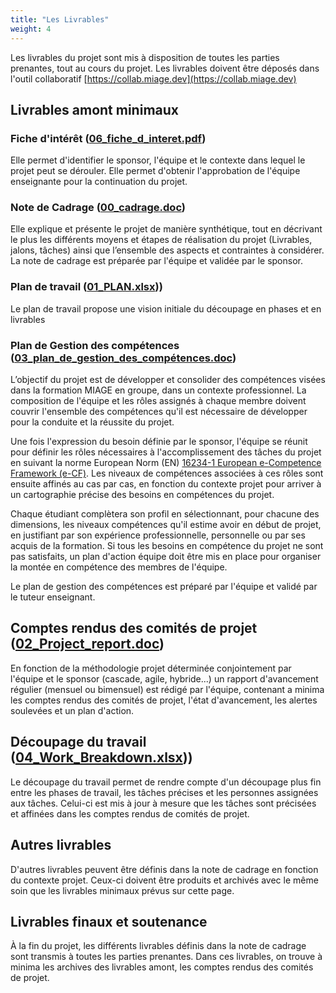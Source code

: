 ```yaml
---
title: "Les Livrables"
weight: 4
---
```


Les livrables du projet sont mis à disposition de toutes les parties prenantes, tout au cours du projet. Les livrables doivent être déposés dans l'outil collaboratif [https://collab.miage.dev](https://collab.miage.dev)

## Livrables amont minimaux 

### Fiche d'intérêt ([06_fiche_d_interet.pdf](/assets/templates/06_fiche_d_interet.pdf))

Elle permet d'identifier le sponsor, l'équipe et le contexte dans lequel le projet peut se dérouler. Elle permet d'obtenir l'approbation de l'équipe enseignante pour la continuation du projet.


### Note de Cadrage ([00_cadrage.doc](/assets/templates/00_cadrage.doc))

Elle explique et  présente le projet de manière synthétique, tout en décrivant le plus les différents moyens et étapes de réalisation du projet (Livrables, jalons, tâches) ainsi que l’ensemble des aspects et contraintes à considérer.  La note de cadrage est préparée par l'équipe et validée par le sponsor.

### Plan de travail ([01_PLAN.xlsx](/assets/templates/01_PLAN.xlsx)))

Le plan de travail propose une vision initiale du découpage en phases et en livrables 

### Plan de Gestion des compétences ([03_plan_de_gestion_des_compétences.doc](/assets/templates/03_plan_de_gestion_des_compétences.doc))

L’objectif du projet est de développer et consolider des compétences visées dans la formation MIAGE en groupe, dans un contexte professionnel. La composition de l'équipe et les rôles assignés à chaque membre doivent couvrir l'ensemble des compétences qu'il est nécessaire de développer pour la conduite et la réussite du projet.

Une fois l'expression du besoin définie par le sponsor, l'équipe se réunit pour définir les rôles nécessaires à l'accomplissement des tâches du projet en suivant la norme European Norm (EN) [16234-1 European e-Competence Framework (e-CF)](https://ecfexplorer.itprofessionalism.org). Les niveaux de compétences associées à ces rôles sont ensuite affinés au cas par cas, en fonction du contexte projet pour arriver à un cartographie précise des besoins en compétences du projet.

Chaque étudiant complètera son profil en sélectionnant, pour chacune des dimensions, les niveaux compétences qu'il estime avoir en début de projet, en justifiant par son expérience professionnelle, personnelle ou par ses acquis de la formation. Si tous les besoins en compétence du projet ne sont pas satisfaits, un plan d'action équipe doit être mis en place pour organiser la montée en compétence des membres de l'équipe.

Le plan de gestion des compétences est préparé par l'équipe et validé par le tuteur enseignant.

## Comptes rendus des comités de projet ([02_Project_report.doc](/assets/templates/02_Project_report.doc))

En fonction de la méthodologie projet déterminée conjointement par l'équipe et le sponsor (cascade, agile, hybride...) un rapport d'avancement régulier (mensuel ou bimensuel) est rédigé par l'équipe, contenant a minima les comptes rendus des comités de projet, l'état d'avancement, les alertes soulevées et un plan d'action.

## Découpage du travail ([04_Work_Breakdown.xlsx](/assets/templates/04_Work_Breakdown.xlsx)))

Le découpage du travail permet de rendre compte d'un découpage plus fin entre les phases de travail, les tâches précises et les personnes assignées aux tâches. Celui-ci est mis à jour à mesure que les tâches sont précisées et affinées dans les comptes rendus de comités de projet.

## Autres livrables

D'autres livrables peuvent être définis dans la note de cadrage en fonction du contexte projet. Ceux-ci doivent être produits et archivés avec le même soin que les livrables minimaux prévus sur cette page.

## Livrables finaux et soutenance

À la fin du projet, les différents livrables définis dans la note de cadrage sont transmis à toutes les parties prenantes. Dans ces livrables, on trouve à minima les archives des livrables amont, les comptes rendus des comités de projet.
